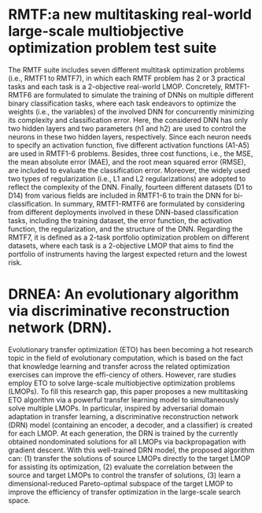 # RMTF:a new multitasking real-world large-scale multiobjective optimization problem test suite
The RMTF suite includes seven different multitask optimization problems (i.e., RMTF1 to RMTF7), 
in which each RMTF problem has 2 or 3 practical tasks and each task is a 2-objective real-world 
LMOP. Concretely, RMTF1-RMTF6 are formulated to simulate the training of DNNs on multiple different 
binary classification tasks, where each task endeavors to optimize the weights (i.e., the variables) 
of the involved DNN for concurrently minimizing its complexity and classification error. Here, the considered DNN has only 
two hidden layers and two parameters (h1 and h2) are used to control the neurons in these two 
hidden layers, respectively. Since each neuron needs to specify an activation function, five 
different activation functions (A1-A5) are used in RMTF1-6 problems. Besides, three cost 
functions, i.e., the MSE, the mean absolute error (MAE), and the root mean squared error (RMSE), 
are included to evaluate the classification error. Moreover, the widely used two types of regularization 
(i.e., L1 and L2 regularizations) are adopted to reflect the complexity of the DNN. Finally, 
fourteen different datasets (D1 to D14) from various fields are included in RMTF1-6 to train 
the DNN for bi-classification. In summary, RMTF1-RMTF6 are formulated by considering from different 
deployments involved in these DNN-based classification tasks, including the training dataset, 
the error function, the activation function, the regularization, and the structure of the DNN. 
Regarding the RMTF7, it is defined as a 2-task portfolio optimization problem on different datasets, 
where each task is a 2-objective LMOP that aims to find the portfolio of instruments having the 
largest expected return and the lowest risk.

# DRNEA: An evolutionary algorithm via discriminative reconstruction network (DRN).
Evolutionary transfer optimization (ETO) has been becoming a hot research topic in the field of 
evolutionary computation, which is based on the fact that knowledge learning and transfer across 
the related optimization exercises can improve the effi-ciency of others. However, rare studies 
employ ETO to solve large-scale multiobjective optimization problems (LMOPs). To fill this 
research gap, this paper proposes a new multitasking ETO algorithm via a powerful transfer 
learning model to simultaneously solve multiple LMOPs. In particular, inspired by adversarial 
domain adaptation in transfer learning, a discriminative reconstruction network (DRN) model 
(containing an encoder, a decoder, and a classifier) is created for each LMOP. At each generation, 
the DRN is trained by the currently obtained nondominated solutions for all LMOPs via backpropagation 
with gradient descent. With this well-trained DRN model, the proposed algorithm can: 
(1) transfer the solutions of source LMOPs directly to the target LMOP for assisting its optimization, 
(2) evaluate the correlation between the source and target LMOPs to control the transfer of solutions, 
(3) learn a dimensional-reduced Pareto-optimal subspace of the target LMOP to improve the efficiency 
of transfer optimization in the large-scale search space.
